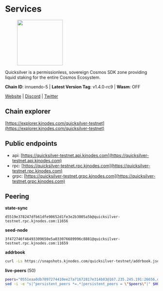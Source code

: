 # Services

<figure><img src="https://raw.githubusercontent.com/kj89/testnet_manuals/main/pingpub/logos/quicksilver.png" width="150" alt=""><figcaption></figcaption></figure>

Quicksilver is a permissionless, sovereign Cosmos SDK zone providing liquid staking for the entire Cosmos Ecosystem.

**Chain ID**: innuendo-5 | **Latest Version Tag**: v1.4.0-rc9 | **Wasm**: OFF

[Website](https://quicksilver.zone) | [Discord](https://discord.gg/quicksilverprotocol) | [Twitter](https://twitter.com/quicksilverzone)




## Chain explorer
[https://explorer.kjnodes.com/quicksilver-testnet](https://explorer.kjnodes.com/quicksilver-testnet)

## Public endpoints

* api: [https://quicksilver-testnet.api.kjnodes.com](https://quicksilver-testnet.api.kjnodes.com)
* rpc: [https://quicksilver-testnet.rpc.kjnodes.com](https://quicksilver-testnet.rpc.kjnodes.com)
* grpc: [https://quicksilver-testnet.grpc.kjnodes.com](https://quicksilver-testnet.grpc.kjnodes.com)

## Peering

**state-sync**

```text
d5519e378247dfb61dfe90652d1fe3e2b3005a5b@quicksilver-testnet.rpc.kjnodes.com:11656
```

**seed-node**

```text
3f472746f46493309650e5a033076689996c8881@quicksilver-testnet.rpc.kjnodes.com:11659
```

**addrbook**
```bash
curl -Ls https://snapshots.kjnodes.com/quicksilver-testnet/addrbook.json > $HOME/.quicksilverd/config/addrbook.json
```

**live-peers** (50)
```bash
peers="0551eaa0db7097274410ee27a71672817e314b83@167.235.245.191:26656,d4d83e209a2b096859821228ea17475f9a487a48@23.88.0.170:15651,13564ca7ffcc8fa6bcc6d405c96fe8c724ec17da@88.99.213.25:11656,af8cfa944802a9bd510fc3407950a15e8be86c31@213.239.217.52:30656,cc745e98b4dc9b83c5a74d41f576feda73902dfd@65.109.38.54:20026,3c48a780b85d248e34e63eca5d44c624f93d09d5@135.181.59.162:11156,a37474c1f254cd4b16d924327a755c914e8e7d86@65.109.30.53:26656,1452d484454c0f93ddf3cbf987ce1b9cadd8f23f@65.21.95.180:37656,8a7c6e39ada0957c42cd716cb449c7df99ec299a@195.3.221.13:56676,5c2a752c9b1952dbed075c56c600c3a79b58c395@95.214.55.232:27026,a49d8d304e96350272dca24934b8295bc81d75d2@23.227.200.10:26656,d5519e378247dfb61dfe90652d1fe3e2b3005a5b@65.109.68.190:11656,3519e61e653db97f5d1c7f1bec9b0072bca4d5fe@144.76.45.59:16656,f7edad3ff5a85d039e7de12067c63064c5b42d63@46.4.121.72:11656,1c4274460224753e8080d0efd16c0ed88fe27fc0@51.195.145.103:26656,42f87cb55d5fdd222da28023613c66857398c4b8@5.22.223.252:26656,f0621c59ca7cfba98015ae2a47886fc3d9c0020c@94.130.132.227:2060,1bb8de1360e51ed35f7c9a39d4039bfc51900730@5.9.61.120:11656,8ff8a186fe9cbc70d0f34891fa051f87e561a48b@158.160.0.93:26656,9e0604571aa20314c2261d70b7d8823414702715@51.159.141.209:26656,41f7d7004cace7bd1760a5f980a86123700c8f1d@185.146.148.116:26656,97377c16946f8e1fa69e7c2c6b7feb32c2090f09@116.202.227.117:11656,be637bd74973424c825c14c99b71f652fbabb48e@65.21.123.172:22656,25b8b792bb14e8bfdcdfa163a14710d5645a4eba@148.251.91.77:20656,0a3ac40a7a4ce35978c4da97be2eb6974bc3c58b@185.252.233.217:46656,2096650d8586b858d3369205f3b46ac4c765bc8e@65.109.53.155:26656,e6bf4eca6a11035c06be529cb8c3758c2c00908f@213.170.135.20:26656,a288baa951cbe92b253c01c3936d930af1d56424@5.161.142.236:26656,03332cdbc3d354846a18992effbb8c20aa28f52a@65.21.133.125:28656,532625a997a6f891405202968607f72afe004f15@202.61.225.157:26666,796e72ffc343c187cd5e8397c0c09c0671d228e0@185.16.39.51:26656,d160a8908b44f2a44ce17e0be1f9056b58993b9c@65.21.139.170:21026,78acdbabc08231765444b3143a222d433a5157e1@142.132.205.94:15651,a637b94cb989909cc182623748ef179b0659f148@65.109.23.114:11156,2be586e675b0f55c96905cc83496861c64112f44@65.108.99.224:56656,ee6bae1a6d4a1e07f1e4bc7963cabedc6b73426e@94.130.137.119:26656,46f97e49a49694aead28c27be2c19300f509e273@65.108.129.94:26656,dc88be3a0075ce429a423237abe223a9528ce0df@65.108.204.119:31656,70c7663dba3b5181f1c3b8c92824dad070771ac6@217.13.223.167:56656,bdb93c655989b2c1882339fabb013317066dda56@95.214.52.138:26676,e0f0703e9ce343c46e0ec01b19216715e817b358@65.109.85.170:28656,b91f0ece92f0e2cc264176b29b51a6db886e020c@84.46.246.109:26656,74abcb5243d4ffc43de6ad1a288d8e50adcd467e@65.109.80.176:20656,b06ee574cf0b8641611c709a36b21c103d968c18@162.55.245.219:11656,e25a748120c9608c1d2a70fafa75178d862b3463@178.18.254.211:10656,78d271e4b4692ff1ee8490f3825a541558b31870@65.21.95.46:28656,f6f1e4a0baf856ff7d7f6d12868a201282914314@65.109.89.5:26656,9434d151be05e013cb0f20d27b699c8272ec4c89@65.109.82.111:29656,ea7f3cbc25cb33ac75e4527abfffc921fcf55b51@51.195.234.250:26656,1a178dec165fad14ab1b2fb6832dd092f6ab7a5b@65.109.23.182:21026"
sed -i -e "s|^persistent_peers *=.*|persistent_peers = \"$peers\"|" $HOME/.quicksilverd/config/config.toml
```
